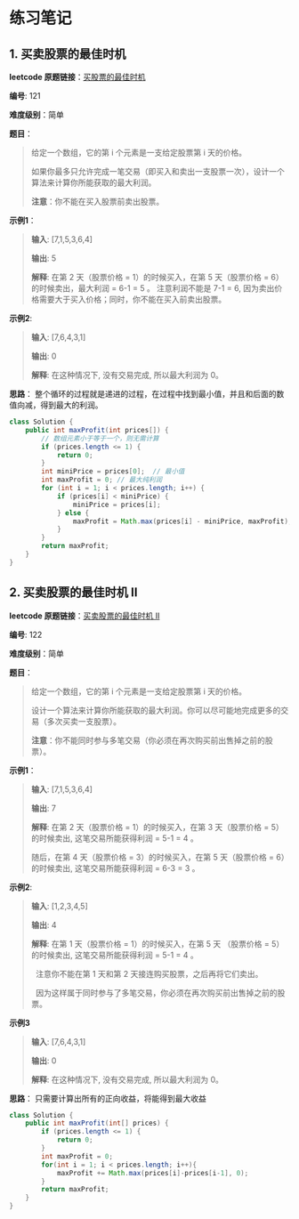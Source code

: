 # 练习笔记

## 1. 买卖股票的最佳时机

**leetcode 原题链接**：[买股票的最佳时机](https://leetcode-cn.com/problems/best-time-to-buy-and-sell-stock/)

**编号**: 121

**难度级别**：<span class="easy">简单</span>

**题目**：

> 给定一个数组，它的第 i 个元素是一支给定股票第 i 天的价格。
>
> 如果你最多只允许完成一笔交易（即买入和卖出一支股票一次），设计一个算法来计算你所能获取的最大利润。
>
> **注意**：你不能在买入股票前卖出股票。

**示例1**：

> **输入**: [7,1,5,3,6,4]
>
> **输出**: 5
>
> **解释**: 在第 2 天（股票价格 = 1）的时候买入，在第 5 天（股票价格 = 6）的时候卖出，最大利润 = 6-1 = 5 。
>     注意利润不能是 7-1 = 6, 因为卖出价格需要大于买入价格；同时，你不能在买入前卖出股票。

**示例2**:

> **输入**: [7,6,4,3,1]
>
> **输出**: 0
>
> **解释**: 在这种情况下, 没有交易完成, 所以最大利润为 0。

**思路**：
整个循环的过程就是递进的过程，在过程中找到最小值，并且和后面的数值向减，得到最大的利润。

```java
class Solution {
    public int maxProfit(int prices[]) {
        // 数组元素小于等于一个，则无需计算
        if (prices.length <= 1) {
            return 0;
        }
        int miniPrice = prices[0];  // 最小值
        int maxProfit = 0; // 最大纯利润
        for (int i = 1; i < prices.length; i++) {
            if (prices[i] < miniPrice) {
                miniPrice = prices[i];
            } else {
                maxProfit = Math.max(prices[i] - miniPrice, maxProfit);
            }
        }
        return maxProfit;
    }
}
```

## 2. 买卖股票的最佳时机 II

**leetcode 原题链接**：[买卖股票的最佳时机 II](https://leetcode-cn.com/problems/best-time-to-buy-and-sell-stock-ii/)

**编号**: 122

**难度级别**：<span class="easy">简单</span>

**题目**：

> 给定一个数组，它的第 i 个元素是一支给定股票第 i 天的价格。
>
> 设计一个算法来计算你所能获取的最大利润。你可以尽可能地完成更多的交易（多次买卖一支股票）。
>
> **注意**：你不能同时参与多笔交易（你必须在再次购买前出售掉之前的股票）。

**示例1**：

> **输入**: [7,1,5,3,6,4]
>
> **输出**: 7
>
> **解释**: 在第 2 天（股票价格 = 1）的时候买入，在第 3 天（股票价格 = 5）的时候卖出, 这笔交易所能获得利润 = 5-1 = 4 。
>
>  随后，在第 4 天（股票价格 = 3）的时候买入，在第 5 天（股票价格 = 6）的时候卖出, 这笔交易所能获得利润 = 6-3 = 3 。

**示例2**:

> **输入**: [1,2,3,4,5]
>
> **输出**: 4
>
> **解释**: 在第 1 天（股票价格 = 1）的时候买入，在第 5 天 （股票价格 = 5）的时候卖出, 这笔交易所能获得利润 = 5-1 = 4 。
>
>      注意你不能在第 1 天和第 2 天接连购买股票，之后再将它们卖出。
>
>      因为这样属于同时参与了多笔交易，你必须在再次购买前出售掉之前的股票。

**示例3**

> **输入**: [7,6,4,3,1]
>
> **输出**: 0
>
> **解释**: 在这种情况下, 没有交易完成, 所以最大利润为 0。

**思路**：
只需要计算出所有的正向收益，将能得到最大收益

```java
class Solution {
    public int maxProfit(int[] prices) {
        if (prices.length <= 1) {
            return 0;
        }
        int maxProfit = 0;
        for(int i = 1; i < prices.length; i++){
            maxProfit += Math.max(prices[i]-prices[i-1], 0);
        }
        return maxProfit;
    }
}
```











<style>
.easy {
    color: rgba(var(--green-5-rgb), 1);
}
</style>
